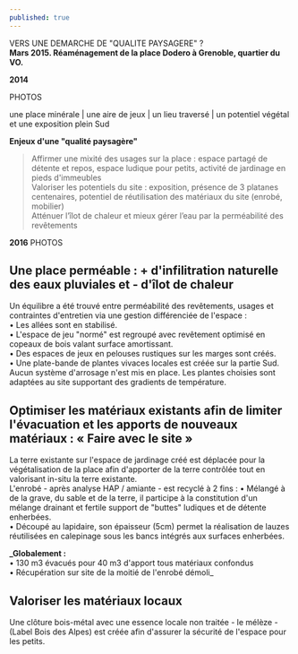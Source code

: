 ```yaml
---
published: true
---
```

VERS UNE DEMARCHE DE "QUALITE PAYSAGERE" ?  
**Mars 2015. Réaménagement de la place Dodero à Grenoble, quartier du VO.**  

**2014**

PHOTOS  

une place minérale | une aire de jeux | un lieu traversé | un potentiel végétal et une exposition plein Sud

**Enjeux d'une "qualité paysagère"**  
> Affirmer une mixité des usages sur la place : espace partagé de détente et repos, espace ludique pour petits, activité de jardinage en pieds d'immeubles  
> Valoriser les potentiels du site : exposition, présence de 3 platanes centenaires, potentiel de réutilisation des matériaux du site (enrobé, mobilier)  
> Atténuer l’îlot de chaleur et mieux gérer l’eau par la perméabilité des revêtements

**2016**
PHOTOS
## Une place perméable : + d'infilitration naturelle des eaux pluviales et - d'îlot de chaleur
Un équilibre a été trouvé entre perméabilité des revêtements, usages et contraintes d'entretien via une gestion différenciée de l'espace :  
• Les allées sont en stabilisé.  
• L'espace de jeu "normé" est regroupé avec revêtement optimisé en copeaux de bois valant surface amortissant.  
• Des espaces de jeux en pelouses rustiques sur les marges sont créés.  
• Une plate-bande de plantes vivaces locales est créée sur la partie Sud.
Aucun système d'arrosage n'est mis en place. Les plantes choisies sont adaptées au site supportant des gradients de température.

## Optimiser les matériaux existants afin de limiter l'évacuation et les apports de nouveaux matériaux : « Faire avec le site »
La terre existante sur l'espace de jardinage créé est déplacée pour la végétalisation de la place afin d'apporter de la terre contrôlée tout en valorisant in-situ la terre existante.  
L'enrobé - après analyse HAP / amiante - est recyclé à 2 fins :
• Mélangé à de la grave, du sable et de la terre, il participe à la constitution d'un mélange drainant et fertile support de "buttes" ludiques et de détente enherbées.  
• Découpé au lapidaire, son épaisseur (5cm) permet la réalisation de lauzes réutilisées en calepinage sous les bancs intégrés aux surfaces enherbées.  

**_Globalement :**   
• 130 m3 évacués pour 40 m3 d'apport tous matériaux confondus  
• Récupération sur site de la moitié de l'enrobé démoli_

## Valoriser les matériaux locaux
Une clôture bois-métal avec une essence locale non traitée - le mélèze - (Label Bois des Alpes) est créée afin d'assurer la sécurité de l'espace pour les petits.
